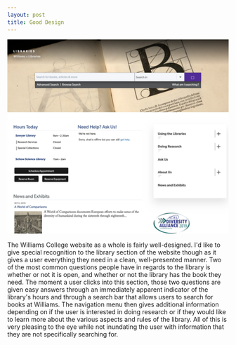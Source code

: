 ```yaml
---
layout: post
title: Good Design
---
```

![Williams Library](/img/Library.png)

The Williams College website as a whole is fairly well-designed. I'd like to give special recognition to the library section of the website though as it gives a user everything they need in a clean, well-presented manner. Two of the most common questions people have in regards to the library is whether or not it is open, and whether or not the library has the book they need. The moment a user clicks into this section, those two questions are given easy answers through an immediately apparent indicator of the library's hours and through a search bar that allows users to search for books at Williams. The navigation menu then gives additional information depending on if the user is interested in doing research or if they would like to learn more about the various aspects and rules of the library. All of this is very pleasing to the eye while not inundating the user with information that they are not specifically searching for.
